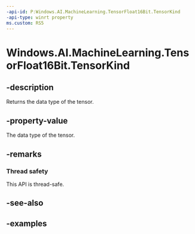 ```yaml
---
-api-id: P:Windows.AI.MachineLearning.TensorFloat16Bit.TensorKind
-api-type: winrt property
ms.custom: RS5
---
```


<!-- Property syntax.
public TensorKind TensorKind { get; }
-->

# Windows.AI.MachineLearning.TensorFloat16Bit.TensorKind

## -description
Returns the data type of the tensor.

## -property-value
The data type of the tensor.

## -remarks

### Thread safety
This API is thread-safe.

## -see-also

## -examples
